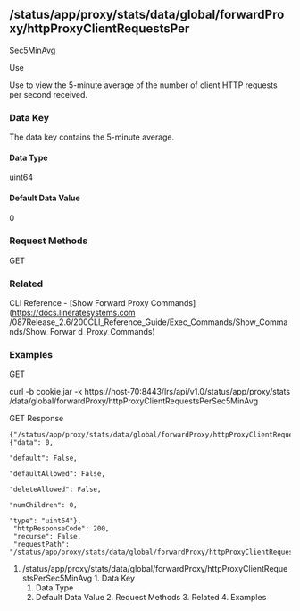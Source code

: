 ## /status/app/proxy/stats/data/global/forwardProxy/httpProxyClientRequestsPer
Sec5MinAvg

Use

Use to view the 5-minute average of the number of client HTTP requests per
second received.

### Data Key

The data key contains the 5-minute average.

#### Data Type

uint64

#### Default Data Value

0

### Request Methods

GET

### Related

CLI Reference - [Show Forward Proxy Commands](https://docs.lineratesystems.com
/087Release_2.6/200CLI_Reference_Guide/Exec_Commands/Show_Commands/Show_Forwar
d_Proxy_Commands)

### Examples

GET

curl -b cookie.jar -k https://host-70:8443/lrs/api/v1.0/status/app/proxy/stats
/data/global/forwardProxy/httpProxyClientRequestsPerSec5MinAvg

GET Response

    
    
    {"/status/app/proxy/stats/data/global/forwardProxy/httpProxyClientRequestsPerSec5MinAvg": {"data": 0,
                                                                                                "default": False,
                                                                                                "defaultAllowed": False,
                                                                                                "deleteAllowed": False,
                                                                                                "numChildren": 0,
                                                                                                "type": "uint64"},
     "httpResponseCode": 200,
     "recurse": False,
     "requestPath": "/status/app/proxy/stats/data/global/forwardProxy/httpProxyClientRequestsPerSec5MinAvg"}
    

  1. /status/app/proxy/stats/data/global/forwardProxy/httpProxyClientRequestsPerSec5MinAvg
    1. Data Key
      1. Data Type
      2. Default Data Value
    2. Request Methods
    3. Related
    4. Examples

